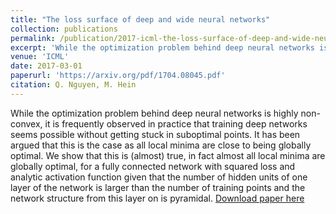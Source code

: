 ```yaml
---
title: "The loss surface of deep and wide neural networks"
collection: publications
permalink: /publication/2017-icml-the-loss-surface-of-deep-and-wide-neural-networks
excerpt: 'While the optimization problem behind deep neural networks is highly non-convex, it is frequently observed in practice that training deep networks seems possible without getting stuck in suboptimal points. It has been argued that this is the case as all local minima are close to being globally optimal. We show that this is (almost) true, in fact almost all local minima are globally optimal, for a fully connected network with squared loss and analytic activation function given that the number of hidden units of one layer of the network is larger than the number of training points and the network structure from this layer on is pyramidal.'
venue: 'ICML'
date: 2017-03-01
paperurl: 'https://arxiv.org/pdf/1704.08045.pdf'
citation: Q. Nguyen, M. Hein
---
```

While the optimization problem behind deep neural networks is highly non-convex, it is frequently observed in practice that training deep networks seems possible without getting stuck in suboptimal points. It has been argued that this is the case as all local minima are close to being globally optimal. We show that this is (almost) true, in fact almost all local minima are globally optimal, for a fully connected network with squared loss and analytic activation function given that the number of hidden units of one layer of the network is larger than the number of training points and the network structure from this layer on is pyramidal.
[Download paper here](https://arxiv.org/pdf/1704.08045.pdf)

